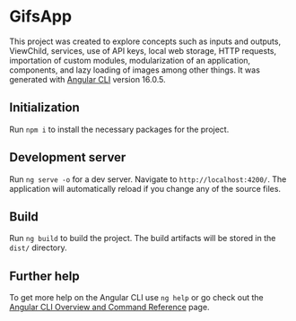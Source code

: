 # GifsApp

This project was created to explore concepts such as inputs and outputs, ViewChild, services, use of API keys, local web storage, HTTP requests, importation of custom modules, modularization of an application, components, and lazy loading of images among other things. It was generated with  [Angular CLI](https://github.com/angular/angular-cli) version 16.0.5.

## Initialization

Run `npm i` to install the necessary packages for the project.

## Development server

Run `ng serve -o` for a dev server. Navigate to `http://localhost:4200/`. The application will automatically reload if you change any of the source files.

## Build

Run `ng build` to build the project. The build artifacts will be stored in the `dist/` directory.

## Further help

To get more help on the Angular CLI use `ng help` or go check out the [Angular CLI Overview and Command Reference](https://angular.io/cli) page.
